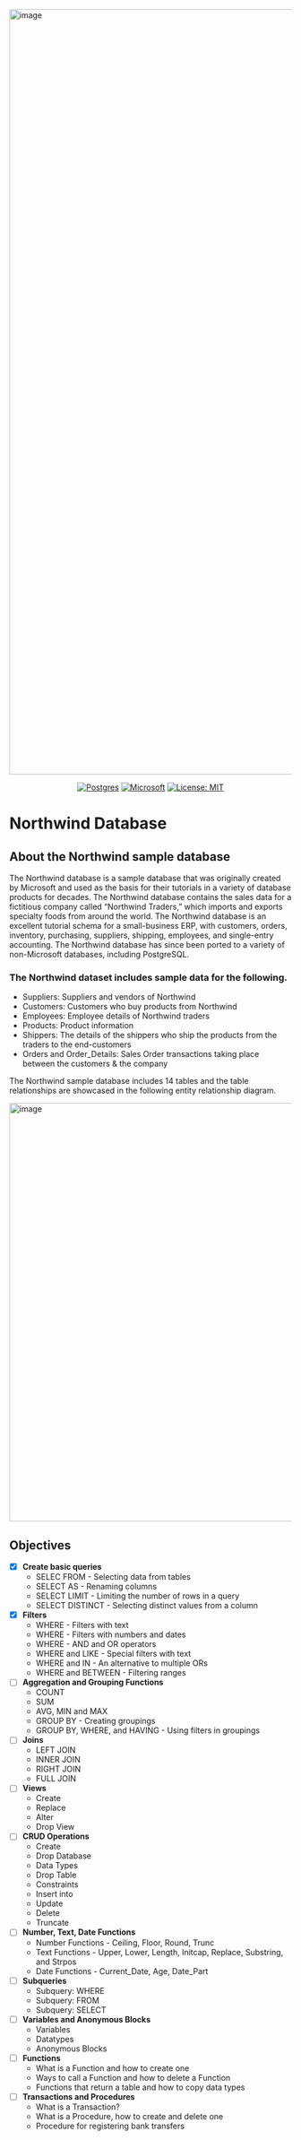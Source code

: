 <img width="2611" height="1366" alt="image" src="https://github.com/user-attachments/assets/d56d8405-f1ff-4624-bdf7-321c92c5dcbe" />

<div align="center">
  
  <a href="">![Postgres](https://img.shields.io/badge/postgres-%23316192.svg?style=for-the-badge&logo=postgresql&logoColor=white)</a>
  <a href="">![Microsoft](https://img.shields.io/badge/Microsoft-0078D4?style=for-the-badge&logo=microsoft&logoColor=white)</a>
  <a href="">[![License: MIT](https://img.shields.io/badge/License-MIT-green.svg)](https://opensource.org/licenses/MIT)</a>
  
</div>

# Northwind Database

## About the Northwind sample database
The Northwind database is a sample database that was originally created by Microsoft and used as the basis for their tutorials in a variety of database products for decades. The Northwind database contains the sales data for a fictitious company called “Northwind Traders,” which imports and exports specialty foods from around the world. The Northwind database is an excellent tutorial schema for a small-business ERP, with customers, orders, inventory, purchasing, suppliers, shipping, employees, and single-entry accounting. The Northwind database has since been ported to a variety of non-Microsoft databases, including PostgreSQL.

### The Northwind dataset includes sample data for the following.

* Suppliers: Suppliers and vendors of Northwind
* Customers: Customers who buy products from Northwind
* Employees: Employee details of Northwind traders
* Products: Product information
* Shippers: The details of the shippers who ship the products from the traders to the end-customers
* Orders and Order_Details: Sales Order transactions taking place between the customers & the company

The Northwind sample database includes 14 tables and the table relationships are showcased in the following entity relationship diagram.

<img width="974" height="747" alt="image" src="https://github.com/user-attachments/assets/4c418938-2c68-498f-8ae0-0403e1a6e629" />

## Objectives
- [x] __Create basic queries__
  + SELEC FROM - Selecting data from tables
  + SELECT AS - Renaming columns
  + SELECT LIMIT - Limiting the number of rows in a query
  + SELECT DISTINCT - Selecting distinct values from a column
- [x] __Filters__
  + WHERE - Filters with text
  + WHERE - Filters with numbers and dates
  + WHERE - AND and OR operators
  + WHERE and LIKE - Special filters with text
  + WHERE and IN - An alternative to multiple ORs
  + WHERE and BETWEEN - Filtering ranges
- [ ] __Aggregation and Grouping Functions__
  + COUNT
  + SUM
  + AVG, MIN and MAX
  + GROUP BY - Creating groupings
  + GROUP BY, WHERE, and HAVING - Using filters in groupings
- [ ] __Joins__
  + LEFT JOIN 
  + INNER JOIN 
  + RIGHT JOIN 
  + FULL JOIN
- [ ] __Views__
  + Create
  + Replace
  + Alter
  + Drop View
- [ ] __CRUD Operations__
  + Create
  + Drop Database
  + Data Types
  + Drop Table
  + Constraints
  + Insert into
  + Update
  + Delete
  + Truncate
- [ ] __Number, Text, Date Functions__
  + Number Functions - Ceiling, Floor, Round, Trunc
  + Text Functions - Upper, Lower, Length, Initcap, Replace, Substring, and Strpos
  + Date Functions - Current_Date, Age, Date_Part
- [ ] __Subqueries__
  + Subquery: WHERE
  + Subquery: FROM
  + Subquery: SELECT
- [ ] __Variables and Anonymous Blocks__
  + Variables
  + Datatypes
  + Anonymous Blocks
- [ ] __Functions__
  +  What is a Function and how to create one
  +  Ways to call a Function and how to delete a Function
  +  Functions that return a table and how to copy data types
- [ ] __Transactions and Procedures__
  + What is a Transaction?
  + What is a Procedure, how to create and delete one
  + Procedure for registering bank transfers
